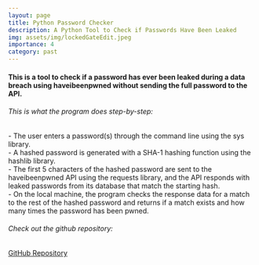 ```yaml
---
layout: page
title: Python Password Checker
description: A Python Tool to Check if Passwords Have Been Leaked
img: assets/img/lockedGateEdit.jpeg
importance: 4
category: past
---
```


<div class="row">
    <div class="col-12 mt-3 mt-md-0">

<h4>This is a tool to check if a password has ever been leaked during a data breach using haveibeenpwned without sending the full password to the API.</h4>
    
<h6>This is what the program does step-by-step:</h6>
<p>
- The user enters a password(s) through the command line using the sys library.
<br>
- A hashed password is generated with a SHA-1 hashing function using the hashlib library.
<br>
- The first 5 characters of the hashed password are sent to the haveibeenpwned API using the requests library, and the API responds with leaked passwords from its database that match the starting hash.
<br>
- On the local machine, the program checks the response data for a match to the rest of the hashed password and returns if a match exists and how many times the password has been pwned.
</p>

<h6>Check out the github repository:</h6>
<a href="https://github.com/kdhenderson/password_checker" title="" class="btn btn-default">GitHub Repository</a>

</div>


